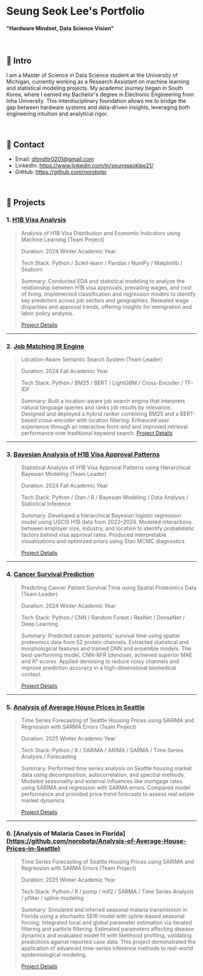 # Seung Seok Lee's Portfolio
#### "Hardware Mindset, Data Science Vision"

</br>

## :pushpin: Intro
I am a Master of Science in Data Science student at the University of Michigan, currently working as a Research Assistant on machine learning and statistical modeling projects. My academic journey began in South Korea, where I earned my Bachelor's degree in Electronic Engineering from Inha University. This interdisciplinary foundation allows me to bridge the gap between hardware systems and data-driven insights, leveraging both engineering intuition and analytical rigor.

</br>

## :pushpin: Contact
- Email: dltmdtjr0201@gmail.com
- LinkedIn: https://www.linkedin.com/in/seungseoklee21/
- GitHub: https://github.com/norobotp

</br>

## :pushpin: Projects
### 1. [H1B Visa Analysis](https://github.com/norobotp/Relationships-between-H1B-Visa-Living-Wage-and-Income)
>Analysis of H1B Visa Distribution and Economic Indicators using Machine Learning (Team Project)
>  
>Duration: 2024 Winter Academic Year 
>  
>  Tech Stack:
>  Python / Scikit-learn / Pandas / NumPy / Matplotlib / Seaborn
>
>  Summary:
> Conducted EDA and statistical modeling to analyze the relationship between H1B visa approvals, prevailing wages, and cost of living. Implemented classification and regression models to identify key predictors across job sectors and geographies. Revealed wage disparities and approval trends, offering insights for immigration and labor policy analysis.
>
>[Project Details](https://github.com/norobotp/Relationships-between-H1B-Visa-Living-Wage-and-Income)

---

### 2. [Job Matching IR Engine](https://github.com/norobotp/Job-Matching-IR-Engine)
>Location-Aware Semantic Search System (Team Leader)
> 
>Duration: 2024 Fall Academic Year
>  
>  Tech Stack:
>  Python / BM25 / BERT / LightGBM / Cross-Encoder / TF-IDF
>
>  Summary:
>  Built a location-aware job search engine that interprets natural language queries and ranks job results by relevance. Designed and deployed a hybrid ranker combining BM25 and a BERT-based cross-encoder with location filtering. Enhanced user experience through an interactive front-end and improved retrieval performance over traditional keyword search.
>[Project Details](https://github.com/norobotp/Job-Matching-IR-Engine)

---

### 3. [Bayesian Analysis of H1B Visa Approval Patterns](https://github.com/norobotp/Bayesian-Analysis-of-H1B-Visa-Approval-Patterns)
>Statistical Analysis of H1B Visa Approval Patterns using Hierarchical Bayesian Modeling (Team Leader)
> 
>Duration: 2024 Fall Academic Year
>  
>  Tech Stack:
>  Python / Stan / R / Bayesian Modeling / Data Analysis / Statistical Inference
>
>  Summary:
>  Developed a hierarchical Bayesian logistic regression model using USCIS H1B data from 2022–2024. Modeled interactions between employer size, industry, and location to identify probabilistic factors behind visa approval rates. Produced interpretable visualizations and optimized priors using Stan MCMC diagnostics.
>
>[Project Details](https://github.com/norobotp/Bayesian-Analysis-of-H1B-Visa-Approval-Patterns)

---

### 4. [Cancer Survival Prediction](https://github.com/norobotp/Cancer-Patient-Survival-Time-Prediction)
>Predicting Cancer Patient Survival Time using Spatial Proteomics Data (Team Leader)
> 
>Duration: 2024 Winter Academic Year
>  
>  Tech Stack:
>  Python / CNN / Random Forest / ResNet / DenseNet / Deep Learning
>
>  Summary:
>  Predicted cancer patients’ survival time using spatial proteomics data from 52 protein channels. Extracted statistical and morphological features and trained DNN and ensemble models. The best-performing model, CNN-RFR (denoise), achieved superior MAE and R² scores. Applied denoising to reduce noisy channels and improve prediction accuracy in a high-dimensional biomedical context.
>
>[Project Details](https://github.com/norobotp/Cancer-Patient-Survival-Time-Prediction)

---

### 5. [Analysis of Average House Prices in Seattle](https://github.com/norobotp/Analysis-of-Average-House-Prices-in-Seattle)
>Time Series Forecasting of Seattle Housing Prices using SARIMA and Regression with SARMA Errors (Team Project)
> 
>Duration: 2025 Winter Academic Year
>  
>  Tech Stack:
>  Python / R / SARIMA / ARIMA / SARMA / Time Series Analysis / Forecasting
>
>  Summary:
>  Performed time series analysis on Seattle housing market data using decomposition, autocorrelation, and spectral methods. Modeled seasonality and external influences like mortgage rates using SARIMA and regression with SARMA errors. Compared model performance and provided price trend forecasts to assess real estate market dynamics.
>  
>[Project Details](https://github.com/norobotp/Analysis-of-Average-House-Prices-in-Seattle)

---

### 6. [Analysis of Malaria Cases in Florida][(https://github.com/norobotp/Analysis-of-Average-House-Prices-in-Seattle)](https://github.com/norobotp/Analysis-of-Malaria-Cases-in-Florida)
>Time Series Forecasting of Seattle Housing Prices using SARIMA and Regression with SARMA Errors (Team Project)
> 
>Duration: 2025 Winter Academic Year
>  
>  Tech Stack:
>  Python / R / pomp / mif2 / SARMA / Time Series Analysis / pfilter / spline modeling
>
>  Summary:
>  Simulated and inferred seasonal malaria transmission in Florida using a stochastic SEIR model with spline-based seasonal forcing. Integrated local and global parameter estimation via iterated filtering and particle filtering. Estimated parameters affecting disease dynamics and evaluated model fit with likelihood profiling, validating predictions against reported case data. This project demonstrated the application of advanced time-series inference methods to real-world epidemiological modeling.
>  
>[Project Details](https://github.com/norobotp/Analysis-of-Malaria-Cases-in-Florida)

